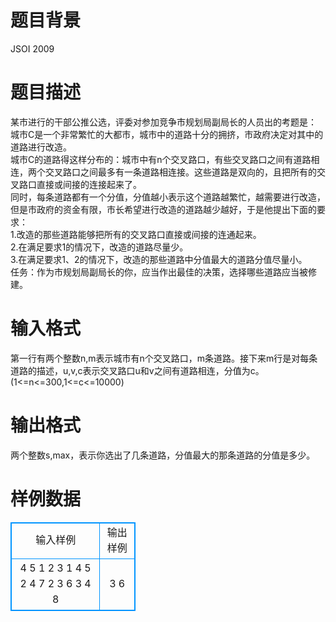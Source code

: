 # 

 
 # 题目背景 
JSOI&nbsp;2009 

 
 # 题目描述 
某市进行的干部公推公选，评委对参加竞争市规划局副局长的人员出的考题是：<BR>城市C是一个非常繁忙的大都市，城市中的道路十分的拥挤，市政府决定对其中的道路进行改造。<BR>城市C的道路得这样分布的：城市中有n个交叉路口，有些交叉路口之间有道路相连，两个交叉路口之间最多有一条道路相连接。这些道路是双向的，且把所有的交叉路口直接或间接的连接起来了。<BR>同时，每条道路都有一个分值，分值越小表示这个道路越繁忙，越需要进行改造，但是市政府的资金有限，市长希望进行改造的道路越少越好，于是他提出下面的要求：<BR>1.改造的那些道路能够把所有的交叉路口直接或间接的连通起来。<BR>2.在满足要求1的情况下，改造的道路尽量少。<BR>3.在满足要求1、2的情况下，改造的那些道路中分值最大的道路分值尽量小。<BR>任务：作为市规划局副局长的你，应当作出最佳的决策，选择哪些道路应当被修建。 

 
 # 输入格式 
第一行有两个整数n,m表示城市有n个交叉路口，m条道路。接下来m行是对每条道路的描述，u,v,c表示交叉路口u和v之间有道路相连，分值为c。(1&lt;=n&lt;=300,1&lt;=c&lt;=10000) 

 
 # 输出格式 
两个整数s,max，表示你选出了几条道路，分值最大的那条道路的分值是多少。 
# 样例数据
<style>
        table,table tr th, table tr td { border:1px solid #0094ff; }
        table { width: 200px; min-height: 25px; line-height: 25px; text-align: center; border-collapse: collapse;}   
    </style>
<table>
	<tr>
		<td>输入样例</td>
		<td>输出样例</td>
	</tr>
<tr><td>4 5
1 2 3
1 4 5
2 4 7
2 3 6
3 4 8</td><td>3 6</td></tr></table>
